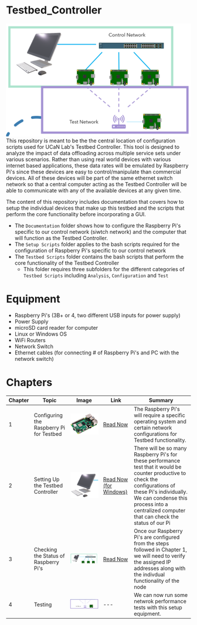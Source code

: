 # Testbed_Controller
![GitHub Logo](/Images/tethered_architecture.png) 
This repository is meant to be the the central location of configuration scripts used for UCaN Lab's Testbed Controller. This tool is designed to analyze the impact of data offloading across multiple service sets under various scenarios. Rather than using real world devices with various internet based applications, these data rates will be emulated by Raspberry Pi's since these devices are easy to control/manipulate than commercial devices. All of these devices will be part of the same ethernet switch network so that a central computer acting as the Testbed Controller will be able to communicate with any of the available devices at any given time.

The content of this repository includes documentation that covers how to setup the individual devices that make up this testbed and the scripts that perform the core functionality before incorporating a GUI. 
* The `Documentation` folder shows how to configure the Raspberry Pi's specific to our control network (siwtch network) and the computer that will function as the Testbed Controller. 
* The `Setup Scripts` folder applies to the bash scripts required for the configuration of Raspberry Pi's specific to our control network 
* The `Testbed Scripts` folder contains the bash scripts that perform the core functionality of the Testbed Controller 
  * This folder requires three subfolders for the different categories of `Testbed Scripts` including `Analysis`, `Configuration` and `Test` 

# Equipment  
* Raspberry Pi's (3B+ or 4, two different USB inputs for power supply)
* Power Supply
* microSD card reader for computer
* Linux or  Windows OS 
* WiFi Routers 
* Network Switch 
* Ethernet cables (for connecting # of Raspberry Pi's and PC with the network switch)

# Chapters
| Chapter | Topic | Image | Link | Summary 
| --- | --- | --- | --- | --- |
| 1 | Configuring the Raspberry Pi for Testbed | <img src="/Images/raspberry_pi.jpg" /> | [Read Now](https://github.com/UCaNLabUMB/Testbed_Controller/blob/main/Documentation/Raspberry_Pi_Setup.md) | The Raspberry Pi's will require a specific operating system and certain network configurations for Testbed functionality. 
| 2 | Setting Up the Testbed Controller | <img src="/Images/TB_controller.png" /> |  [Read Now (for Windows)](https://github.com/UCaNLabUMB/Testbed_Controller/blob/main/Documentation/Testbed_Controller_Windows_Setup.md) | There will be so many Raspberry Pi's for these performance test that it would be counter productive to check the configurations of these Pi's individually. We can condense this process into a centralized computer that can check the status of our Pi 
| 3 | Checking the Status of Raspberry Pi's  | <img src="/Images/control_network.png" /> | [Read Now](https://github.com/UCaNLabUMB/Testbed_Controller/blob/main/Documentation/Testbed_Controller.md) | Once our Raspberry Pi's are configured from the steps followed in Chapter 1, we will need to verify the assigned IP addresses along with the indivdual functionality of the node 
| 4 | Testing  | <img src="/Images/test_network.png" /> | --- | We can now run some netwrok performance tests with this setup equipment. 

